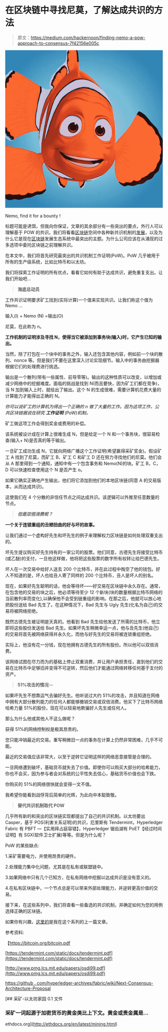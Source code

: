 # 在区块链中寻找尼莫，了解达成共识的方法

> 原文：<https://medium.com/hackernoon/finding-nemo-a-pow-approach-to-consensus-7f42156e005c>

![](img/4aea58772646fc0aa7e4460d71981a2c.png)

Nemo, find it for a bounty !

标题可能是诱饵，但我向你保证，文章的其余部分有一些突出的要点，外行人可以理解基于 POW 的共识。我们将看看[区块链](https://hackernoon.com/tagged/blockchain)空间中各种新共识机制的[发展](https://hackernoon.com/tagged/development)，以及为什么它是现在[区块链](https://hackernoon.com/tagged/blockchain)发展生态系统中最突出的主题。为什么公司应该在从涌现的过多选项中委托区块链之前理解共识。

在本文中，我们将首先研究最突出的共识机制工作证明(PoW)。PoW 几乎被用于所有的生产级系统，比如比特币和以太坊。

我们将探索工作证明的所有优点，看看它如何有助于达成共识，避免重复支出。让我们开始吧…

> **海底总动员**

工作共识证明要求矿工找到(实际计算)一个值来实现共识。让我们称这个值为 Nemo …

输入(I) + Nemo (N) =输出(O)

尼莫，在此称为 n。

**工作机制的证明涉及寻找 N，使得当它被添加到事务块(输入)时，它产生已知的输出。**

当然，除了打包在一个块中的事务之外，输入还包含其他内容，例如前一个块的散列、nonce 等。但是我们不要在这里深入讨论实现细节。输入中的事务由挖掘器根据它们的处理费进行挑选。

输出是一个散列(带有一些属性、前导零等)。输出的这种性质可以改变，以增加或减少网络中的挖掘难度。面临的挑战是找到 N(而且要快，因为矿工们都在竞争)，当 N 加到输入上时，就给出了输出。这个 N 的生成很难，需要计算机花费大量的计算能力才能得出正确的 N。

*你可以说矿工的计算机为得出一个正确的 n 做了大量的工作。因为这项工作，公共区块链据说在研究* ***工作证明*** *(PoW)机制。*

矿工做这项工作会得到奖金或费用的补偿。

该系统被设计成在计算上很难生成 N，但是给定一个 N 和一个事务块，很容易检查(输入+ N)是否真的等于输出。

一旦矿工成功生成 N，它就向网络广播这个工作证明(希望赢得采矿奖金)。假设矿工 A 找到了尼莫，而矿工 B、矿工 C 和矿工 D 还在努力寻找他们的尼莫。他们会从 A 那里得到一个通知，通知中有一个包含事务和 Nemo(N)的块。矿工 B，C，D 可以快速检查使用这个 N 是否产生 o。

如果它确实正确地产生输出，他们将它添加到他们的本地区块链(同意 A 的交易版本，从而达成共识)。

这使我们在 4 个分散的非信任节点之间达成共识。该逻辑可以外推至任意数量的节点。

> ***但是双倍消费呢？***

**一个关于连锁重组的丑陋扭曲的好与坏的故事。**

让我们通过一个虚构好先生和坏先生的例子来理解权力区块链是如何处理双重支出的。

坏先生提议购买好先生持有的一家公司的股票。他们同意，古德先生将接受比特币(或乙醚)的支付，一旦他这样做，他将把这些股票的数字所有权转让给巴德先生。

坏人在一次交易中给好人送去 200 个比特币，并在此过程中掏空了他的钱包。好人不知道的是，坏人也给丑人寄了同样的 200 个比特币，丑人是坏人的别名。

现在，如果好先生聪明的话，他会等待坏——好交易在区块链中永久存在。通常，在包含他的交易的块之后，他必须等待至少 12 个新块(块的数量根据比特币网络的当前散列率而变化),以确保他不会受到链重组的影响。在那之后，他就可以放心地把股份送给 Bad 先生了。在这种情况下，Bad 先生与 Ugly 先生(化名为自己)的交易将被网络拒绝。

既然古德先生被证明是天真的。他看到 Bad 先生给他发送了所需的比特币，他立即将这些股份发送给 Bad 先生。如果坏先生稍微幸运一点，他与丑先生(他自己)的交易将首先被网络获得并永久化，而他与好先生的交易将被连锁重组拒绝。

实际上，他没有花一分钱，现在他拥有古德先生的所有股份。所以他可以双倍消费。

该网络试图在尽力而为的基础上停止双重消费，并让用户承担责任，直到他们的交易在比特币中足够旧并变得不可逆转，然后他们才能通过网络转移任何基于支付的资产。

> **51%攻击的情况**—

如果坏先生不想靠运气去骗好先生。他听说过大约 51%的攻击，并且知道在网络中拥有大部分散列能力的任何人都能够撤销交易或双倍消费。他买下了比特币网络哈希力量 51%的股份，现在可以轻易地欺骗好人先生或任何人。

那么为什么他或其他人不这么做呢？

获得 51%的网络控制权是极其昂贵的。

您只能冲销最近的交易。重写稍微旧一点的事务在计算上仍然非常困难，几乎不可能。

最近的交易值应该非常大，以至于逆转它证明这样的网络恶意接管是合理的。

一旦网络遭到破坏，基础货币就失去了价值。即使你可以购买大部分的哈希能力，你也不会买，因为参与者会对系统的公平性失去信心，基础货币价值也会下跌。

你购买的 51%的网络很快就会变得一文不值。

我希望你能看到战俘背后简单的光辉，为此向中本聪致敬。

> **替代共识机制取代 POW**

几乎所有新的和突出的区块链实现都提出了自己的共识机制。以太坊要出 Casper，基于 POS(利害关系证明)的共识，厄里斯有 Tendermint，Hyperledger Fabric 有 PBFT —【实用拜占庭容错】，Hyperledger 锯齿湖有 PoET【经过时间证明】有 SGX(软件卫士扩展)等等。但是为什么呢？

PoW 的某些缺点:

1.采矿需要电力，并使用昂贵的硬件。

2.处理能力集中化问题，尤其是在私有或联盟链中。

3.如果网络中只有几个已知方，在私有网络中挖掘以达成共识是没有意义的。

4.在私有区块链中，一个节点总是可以带来外部处理能力，并逆转更高价值的交易。

接下来，在这些系列中，我们将查看一些备选的共识机制，并确定如何为您的用例选择正确的区块链。

如果你有兴趣，[这里的](https://www.linkedin.com/pulse/blockchains-type-chains-you-want-hitesh-joshi)是我在这个系列的上一篇文章。

参考资料:

【https://bitcoin.org/bitcoin.pdf 

[https://tendermint.com/static/docs/tendermint.pdf](https://tendermint.com/static/docs/tendermint.pdf)

[http://www.pmg.lcs.mit.edu/papers/osdi99.pdf](http://www.pmg.lcs.mit.edu/papers/osdi99.pdf)

[https://github . com/hyperledger-archives/fabric/wiki/Next-Consensus-Architecture-Proposal](https://github.com/hyperledger-archives/fabric/wiki/Next-Consensus-Architecture-Proposal)

 [## 采矿-以太坊家园 0.1 文件

### 采矿一词起源于加密货币的黄金类比上下文。黄金或贵金属是…

ethdocs.org](http://ethdocs.org/en/latest/mining.html)
